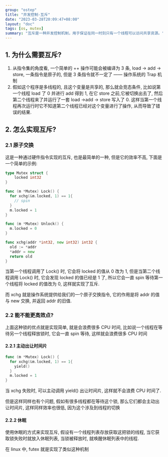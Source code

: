 ```yaml
---
group: "ostep"
title: "并发控制-互斥"
date: "2023-03-28T20:09:47+08:00"
layout: "doc"
tags: [os, mutex]
summary: "互斥是一种并发控制机制，用于保证在同一时刻只有一个线程可以访问共享资源。"
---
```


## 1. 为什么需要互斥?

1. 从指令集的角度看, 一个简单的 ++ 操作可能会被编译为 3 条, load -> add -> store, 一条指令是原子的, 但是 3 条指令就不一定了 —— 操作系统的 Trap 机制
2. 假如这个程序是多线程的, 且这个变量是共享的, 那么就会竞态条件, 比如说第一个线程 load 了 0 并进行 add 得到 1, 在它 store 之前,它被切换出去了, 然后第二个线程来了并运行了一套 load ->add -> store 写入了 0. 这样当第一个线程再次运行时它不知道第二个线程已经对这个变量进行了操作, 从而导致了错误的结果.

## 2. 怎么实现互斥?

### 2.1 原子交换

这是一种通过硬件指令实现的互斥, 也是最简单的一种, 但是它的效率不高, 下面是一个简单的示例:

```go
type Mutex struct {
    locked int32
}

func (m *Mutex) Lock() {
  for xchg(&m.locked, 1) == 1{
    // spin
  }
  m.locked = 1
}

func (m *Mutex) Unlock() {
  m.locked = 0
}

func xchg(addr *int32, new int32) int32 {
  old := *addr
  *addr = new
  return old
}
```

当第一个线程调用了 Lock() 时, 它会将 locked 的值从 0 改为 1, 但是当第二个线程调用 Lock() 时, 它会发现 locked 的值已经是 1 了, 所以它会一直 spin 等待第一个线程将 locked 的值改为 0, 这样就实现了互斥.

而 xchg 就是操作系统提供给我们的一个原子交换指令, 它的作用是将 addr 的值与 new 交换, 并返回 addr 的旧值.

### 2.2 能不能更高效点?

上面这种锁的优点就是实现简单, 就是会浪费很多 CPU 时间, 比如说一个线程在等待另一个线程释放锁时, 它会一直 spin 等待, 这样就会浪费很多 CPU 时间

#### 2.2.1 主动出让时间片

```go {3}
func (m *Mutex) Lock() {
  for xchg(&m.locked, 1) == 1{
    yield()
  }
  m.locked = 1
}
```

当 xchg 失败时, 可以主动调用 yield() 出让时间片, 这样就不会浪费 CPU 时间了.

但是这样同样也有个问题, 假如有很多线程都在等待这个锁, 那么它们都会主动出让时间片, 这样同样效率也很低, 因为这个涉及到线程的切换

#### 2.2.2 休眠

使用休眠的方式来实现互斥, 假设有一个线程列表存放获取这把锁的线程, 当它获取锁失败时就放入休眠列表, 当锁被释放时, 就唤醒休眠列表中的线程.

在 linux 中, futex 就是实现了类似这种机制
